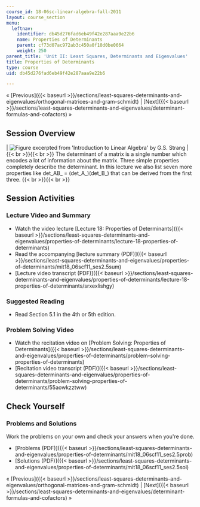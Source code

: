 ```yaml
---
course_id: 18-06sc-linear-algebra-fall-2011
layout: course_section
menu:
  leftnav:
    identifier: db45d276fad6eb49f42e287aaa9e22b6
    name: Properties of Determinants
    parent: cf73d07ac972ab3c450a0f10d0be0664
    weight: 250
parent_title: 'Unit II: Least Squares, Determinants and Eigenvalues'
title: Properties of Determinants
type: course
uid: db45d276fad6eb49f42e287aaa9e22b6

---
```


« [Previous]({{< baseurl >}}/sections/least-squares-determinants-and-eigenvalues/orthogonal-matrices-and-gram-schmidt) | [Next]({{< baseurl >}}/sections/least-squares-determinants-and-eigenvalues/determinant-formulas-and-cofactors) »

Session Overview
----------------

| ![Figure excerpted from 'Introduction to Linear Algebra' by G.S. Strang](/coursemedia/18-06sc-linear-algebra-fall-2011/a26793429534b75a1c47bda84e444859_2_5.jpg) |  {{< br >}}{{< br >}} The determinant of a matrix is a single number which encodes a lot of information about the matrix. Three simple properties completely describe the determinant. In this lecture we also list seven more properties like det_AB_ = (det_A_)(det_B_) that can be derived from the first three. {{< br >}}{{< br >}}  

Session Activities
------------------

### Lecture Video and Summary

*   Watch the video lecture [Lecture 18: Properties of Determinants]({{< baseurl >}}/sections/least-squares-determinants-and-eigenvalues/properties-of-determinants/lecture-18-properties-of-determinants)
*   Read the accompanying [lecture summary (PDF)]({{< baseurl >}}/sections/least-squares-determinants-and-eigenvalues/properties-of-determinants/mit18_06scf11_ses2.5sum)
*   [Lecture video transcript (PDF)]({{< baseurl >}}/sections/least-squares-determinants-and-eigenvalues/properties-of-determinants/lecture-18-properties-of-determinants/srxexlishgy)

### Suggested Reading

*   Read Section 5.1 in the 4th or 5th edition.

### Problem Solving Video

*   Watch the recitation video on [Problem Solving: Properties of Determinants]({{< baseurl >}}/sections/least-squares-determinants-and-eigenvalues/properties-of-determinants/problem-solving-properties-of-determinants)
*   [Recitation video transcript (PDF)]({{< baseurl >}}/sections/least-squares-determinants-and-eigenvalues/properties-of-determinants/problem-solving-properties-of-determinants/55aowkzztww)

Check Yourself
--------------

### Problems and Solutions

Work the problems on your own and check your answers when you're done.

*   [Problems (PDF)]({{< baseurl >}}/sections/least-squares-determinants-and-eigenvalues/properties-of-determinants/mit18_06scf11_ses2.5prob)
*   [Solutions (PDF)]({{< baseurl >}}/sections/least-squares-determinants-and-eigenvalues/properties-of-determinants/mit18_06scf11_ses2.5sol)

« [Previous]({{< baseurl >}}/sections/least-squares-determinants-and-eigenvalues/orthogonal-matrices-and-gram-schmidt) | [Next]({{< baseurl >}}/sections/least-squares-determinants-and-eigenvalues/determinant-formulas-and-cofactors) »